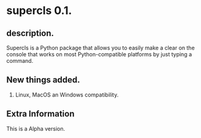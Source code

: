 # supercls 0.1.
## description.
Supercls is a Python package that allows you to easily make a clear on the console that works on most Python-compatible platforms by just typing a command.
## New things added.
1. Linux, MacOS an Windows compatibility.
## Extra Information
This is a Alpha version.